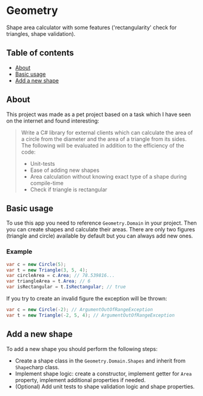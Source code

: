# Geometry
Shape area calculator with some features ('rectangularity' check for triangles, shape validation). 

## Table of contents
* [About](#about)
* [Basic usage](#basic-usage)
* [Add a new shape](#add-a-new-shape)

## About
This project was made as a pet project based on a task which I have seen on the internet and found interesting:
> Write a C# library for external clients which can calculate the area of a circle from the diameter and the area of a triangle from its sides. The following will be evaluated in addition to the efficiency of the code:
> * Unit-tests
> * Ease of adding new shapes
> * Area calculation without knowing exact type of a shape during compile-time
> * Check if triangle is rectangular

## Basic usage
To use this app you need to reference ```Geometry.Domain``` in your project. Then you can create shapes and calculate their areas. There are only two figures (triangle and circle) available by default but you can always add new ones.
### Example
```csharp
var c = new Circle(5);
var t = new Triangle(3, 5, 4);
var circleArea = c.Area; // 78.539816...
var triangleArea = t.Area; // 6
var isRectangular = t.IsRectangular; // true
```

If you try to create an invalid figure the exception will be thrown:
```csharp
var c = new Circle(-2); // ArgumentOutOfRangeException
var t = new Triangle(-2, 5, 4); // ArgumentOutOfRangeException
```
## Add a new shape
To add a new shape you should perform the following steps:
* Create a shape class in the ```Geometry.Domain.Shapes``` and inherit from ```Shape```charp class.
* Implement shape logic: create a constructor, implement getter for ```Area``` property, implement additional properties if needed.
* (Optional) Add unit tests to shape validation logic and shape properties.
